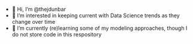 - 👋 Hi, I’m @thejdunbar
- 👀 I’m interested in keeping current with Data Science trends as they change over time
- 🌱 I’m currently (re)learning some of my modeling approaches, though I do not store code in this respository

